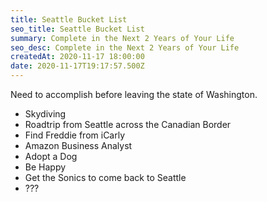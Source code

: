 ```yaml
---
title: Seattle Bucket List
seo_title: Seattle Bucket List
summary: Complete in the Next 2 Years of Your Life
seo_desc: Complete in the Next 2 Years of Your Life
createdAt: 2020-11-17 18:00:00
date: 2020-11-17T19:17:57.500Z
---
```

Need to accomplish before leaving the state of Washington.


- Skydiving
- Roadtrip from Seattle across the Canadian Border
- Find Freddie from iCarly
- Amazon Business Analyst
- Adopt a Dog
- Be Happy
- Get the Sonics to come back to Seattle
- ???

